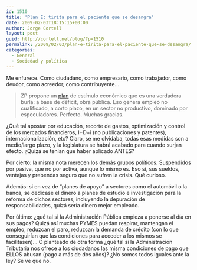 ```yaml
---
id: 1510
title: 'Plan E: tirita para el paciente que se desangra'
date: 2009-02-03T18:15:15+00:00
author: Jorge Cortell
layout: post
guid: http://cortell.net/blog/?p=1510
permalink: /2009/02/03/plan-e-tirita-para-el-paciente-que-se-desangra/
categories:
  - General
  - Sociedad y polí­tica
---
```

Me enfurece. Como ciudadano, como empresario, como trabajador, como deudor, como acreedor, como contribuyente&#8230;

> ZP propone un <a title="http://www.plane.gob.es/" href="http://www.plane.gob.es/" target="_blank">plan</a> de estímulo económico que es una verdadera burla: a base de déficit, obra pública. Eso genera empleo no cualificado, a corto plazo, en un sector no productivo, dominado por especuladores. Perfecto. Muchas gracias.

¿Qué tal apostar por educación, recorte de gastos, optimización y control de los mercados financieros, I+D+i (no publicaciones y patentes), internacionalización, etc? Claro, se me olvidaba, todas esas medidas son a medio/largo plazo, y la legislatura se habrá acabado para cuando surjan efecto. ¿Quizá se tenían que haber aplicado ANTES?

Por cierto: la misma nota merecen los demás grupos políticos. Suspendidos por pasiva, que no por activa, aunque lo mismo es. Eso sí, sus sueldos, ventajas y prebendas seguro que no sufren la crisis. Qué curioso.

Además: si en vez de &#8220;planes de apoyo&#8221; a sectores como el automóvil o la banca, se dedicase el dinero a planes de estudio e investigación para la reforma de dichos sectores, incluyendo la depuración de responsabilidades, quizá sería dinero mejor empleado. 

Por último: ¿qué tal si la Administración Pública empieza a ponerse al día en sus pagos? Quizá así muchas PYMES puedan respirar, mantengan el empleo, reduzcan el paro, reduzcan la demanda de crédito (con lo que conseguirían que las condiciones para acceder a los mismos se facilitasen)&#8230; O planteado de otra forma ¿qué tal si la Administración Tributaria nos ofrece a los ciudadanos las misma condiciones de pago que ELLOS abusan (pago a más de dos años)? ¿No somos todos iguales ante la ley? Se ve que no.